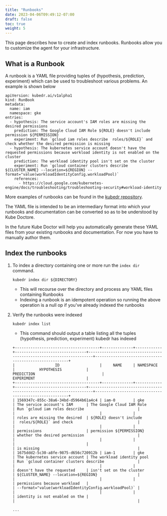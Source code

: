 ```yaml
---
title: "Runbooks"
date: 2023-04-06T09:49:12-07:00
draft: false
toc: true
weight: 5
---
```


This page describes how to create and index runbooks. Runbooks allow you to customize the agent
for your infrastructure.

## What is a Runbook

A runbook is a YAML file providing tuples of (hypothesis, prediction, experiment) which can 
be used to troubleshoot various problems. An example is shown below

```
apiVersion: kubedr.ai/v1alpha1
kind: RunBook
metadata:
  name: iam
  namespace: gke
entries:
  - hypothesis: The service account's IAM roles are missing the desired permissions
    prediction: The Google Cloud IAM Role ${ROLE} doesn't include permission ${PERMISSION} 
    experiment: Run `gcloud iam roles describe  roles/${ROLE}` and check whether the desired permission is missing
  - hypothesis: The kubernetes service account doesn't have the requested permissions because workload identity is not enabled on the cluster
    prediction: The workload identity pool isn't set on the cluster
    experiment: Run `gcloud container clusters describe ${CLUSTER_NAME} --location=${REGION} --format="value(workloadIdentityConfig.workloadPool)`
    references:
      - https://cloud.google.com/kubernetes-engine/docs/troubleshooting/troubleshooting-security#workload-identity
```

More examples of runbooks can be found in the [kubedr repository](https://github.com/jlewi/kubedr/tree/main/runbooks).

The YAML file is intended to be an intermediary format into which your runbooks and documentation can be converted so
as to be understood by Kube Doctore.

In the future Kube Doctor will help you automatically generate these YAML files from your existing runbooks and documentation.
For now you have to manually author them.

## Index the runbooks

1. To index a directory containing one or more run the `index dir` command.

    ```
    kubedr index dir ${DIRECTORY}
    ```

   * This will recourse over the directory and process any YAML files containing Runbooks
   * Indexing a runbook is an idempotent operation so running the above operation is a null op if you've already indexed the runbooks


1. Verify the runbooks were indexed

   ```
   kubedr index list
   ```

   * This command should output a table listing all the tuples (hypothesis, prediction, experiment) kubedr has indexed

   ```
   +--------------------------------------+--------------+------------+--------------------------------+---------------------------------------------------------------------+-------------------------------------------------------+
   |                  ID                  |     NAME     | NAMESPACE  |           HYPOTHESIS           |                             PREDICTION                              |                      EXPERIMENT                       |
   +--------------------------------------+--------------+------------+--------------------------------+---------------------------------------------------------------------+-------------------------------------------------------+
   | 1569347c-855c-38a6-34bd-d5964b61a4c4 | iam-0        | gke        | The service account's IAM      | The Google Cloud IAM Role                                           | Run `gcloud iam roles describe                        |
   |                                      |              |            | roles are missing the desired  | ${ROLE} doesn't include                                             |  roles/${ROLE}` and check                             |
   |                                      |              |            | permissions                    | permission ${PERMISSION}                                            | whether the desired permission                        |
   |                                      |              |            |                                |                                                                     | is missing                                            |
   | 1675ddd2-5c30-a8fe-9875-d656c720912b | iam-1        | gke        | The kubernetes service account | The workload identity pool                                          | Run `gcloud container clusters describe               |
   |                                      |              |            | doesn't have the requested     | isn't set on the cluster                                            | ${CLUSTER_NAME} --location=${REGION}                  |
   |                                      |              |            | permissions because workload   |                                                                     | --format="value(workloadIdentityConfig.workloadPool)` |
   |                                      |              |            | identity is not enabled on the |                                                                     |                                                       |

   ...
   ```